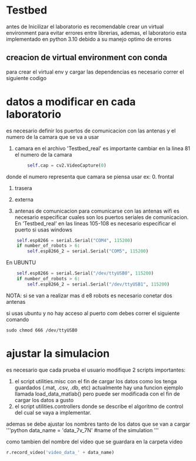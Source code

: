 # Testbed

antes de Inicilizar el laboratorio es recomendable crear un virtual environment para evitar errores entre librerias, ademas, el laboratorio esta implementado en python 3.10 debido a su manejo optimo de errores

## creacion de virtual environment con conda
 para crear el virtual env y cargar las dependencias es necesario correr el siguiente codigo
  

# datos a modificar en cada laboratorio
es necesario definir los puertos de comunicacion con las antenas y el numero de la camara que se va a usar

1. camara
en el archivo 'Testbed_real' es importante cambiar en la linea 81 el numero de la camara 
``` python
        self.cap = cv2.VideoCapture(0)
```
donde el numero representa que camara se piensa usar
ex:
0. frontal
1. trasera
2. externa

2. antenas de comunicacion
para comunicarse con las antenas wifi es necesario especificar cuales son los puertos seriales de comunicacion.
En 'Testbed_real' en las lineas 105-108 es necesario especificar el puerto
si usas windows
``` python
    self.esp8266 = serial.Serial("COM4", 115200)
    if number_of_robots > 6:
        self.esp8266_2 = serial.Serial("COM5", 115200)
```


En UBUNTU

``` python
    self.esp8266 = serial.Serial("/dev/ttyUSB0", 115200)
    if number_of_robots > 6:
        self.esp8266_2 = serial.Serial("/dev/ttyUSB1", 115200)
```

NOTA: si se van a realizar mas d e8 robots es necesario conetar dos antenas

si usas ubuntu y no hay acceso al puerto com debes correr el siguiente comando 
``` shell
sudo chmod 666 /dev/ttyUSB0
```

# ajustar la simulacion
es necesario que cada prueba el usuario modifique 2 scripts importantes:
1. el script utilities.misc con el fin de cargar los datos como los tenga guardados (.mat, .csv, .db, etc) actualmente hay una funcion ejemplo llamada load_data_matlab() pero puede ser modificada con el fin de cargar los datos a gusto
2. el script utilities.controllers donde se describe el algoritmo de control del cual se vaya a implementar.

ademas se debe ajustar los nombres tanto de los datos que se van a cargar
'''python 
data_name = 'data_7v_7N' #name of the simulation
'''

como tambien del nombre del video que se guardara en la carpeta video
```python 
r.record_video('video_data_' + data_name)
```

